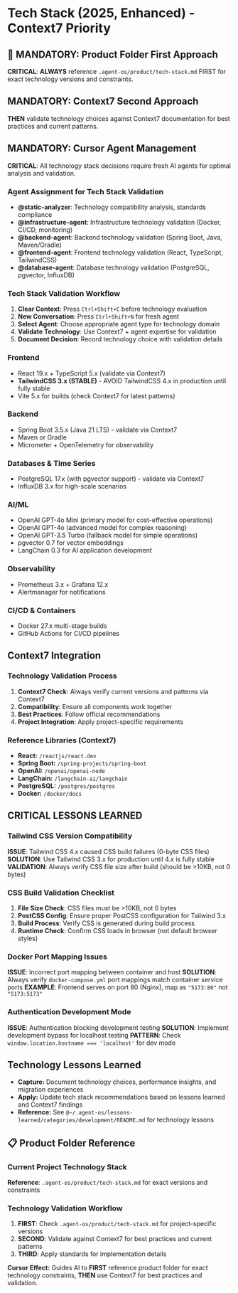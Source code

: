 # Tech Stack (2025, Enhanced) - Context7 Priority

## 🚨 MANDATORY: Product Folder First Approach

**CRITICAL**: **ALWAYS** reference `.agent-os/product/tech-stack.md` FIRST for exact technology versions and constraints.

## MANDATORY: Context7 Second Approach

**THEN** validate technology choices against Context7 documentation for best practices and current patterns.

## MANDATORY: Cursor Agent Management

**CRITICAL**: All technology stack decisions require fresh AI agents for optimal analysis and validation.

### Agent Assignment for Tech Stack Validation
- **@static-analyzer**: Technology compatibility analysis, standards compliance
- **@infrastructure-agent**: Infrastructure technology validation (Docker, CI/CD, monitoring)
- **@backend-agent**: Backend technology validation (Spring Boot, Java, Maven/Gradle)
- **@frontend-agent**: Frontend technology validation (React, TypeScript, TailwindCSS)
- **@database-agent**: Database technology validation (PostgreSQL, pgvector, InfluxDB)

### Tech Stack Validation Workflow
1. **Clear Context**: Press `Ctrl+Shift+C` before technology evaluation
2. **New Conversation**: Press `Ctrl+Shift+N` for fresh agent
3. **Select Agent**: Choose appropriate agent type for technology domain
4. **Validate Technology**: Use Context7 + agent expertise for validation
5. **Document Decision**: Record technology choice with validation details

### Frontend
- React 19.x + TypeScript 5.x (validate via Context7)
- **TailwindCSS 3.x (STABLE)** - AVOID TailwindCSS 4.x in production until fully stable
- Vite 5.x for builds (check Context7 for latest patterns)

### Backend
- Spring Boot 3.5.x (Java 21 LTS) - validate via Context7
- Maven or Gradle
- Micrometer + OpenTelemetry for observability

### Databases & Time Series
- PostgreSQL 17.x (with pgvector support) - validate via Context7
- InfluxDB 3.x for high-scale scenarios

### AI/ML
- OpenAI GPT-4o Mini (primary model for cost-effective operations)
- OpenAI GPT-4o (advanced model for complex reasoning)
- OpenAI GPT-3.5 Turbo (fallback model for simple operations)
- pgvector 0.7 for vector embeddings
- LangChain 0.3 for AI application development

### Observability
- Prometheus 3.x + Grafana 12.x
- Alertmanager for notifications

### CI/CD & Containers
- Docker 27.x multi-stage builds
- GitHub Actions for CI/CD pipelines

## Context7 Integration

### Technology Validation Process
1. **Context7 Check**: Always verify current versions and patterns via Context7
2. **Compatibility**: Ensure all components work together
3. **Best Practices**: Follow official recommendations
4. **Project Integration**: Apply project-specific requirements

### Reference Libraries (Context7)
- **React:** `/reactjs/react.dev`
- **Spring Boot:** `/spring-projects/spring-boot`
- **OpenAI:** `/openai/openai-node`
- **LangChain:** `/langchain-ai/langchain`
- **PostgreSQL:** `/postgres/postgres`
- **Docker:** `/docker/docs`

## CRITICAL LESSONS LEARNED

### Tailwind CSS Version Compatibility
**ISSUE**: Tailwind CSS 4.x caused CSS build failures (0-byte CSS files)
**SOLUTION**: Use Tailwind CSS 3.x for production until 4.x is fully stable
**VALIDATION**: Always verify CSS file size after build (should be >10KB, not 0 bytes)

### CSS Build Validation Checklist
1. **File Size Check**: CSS files must be >10KB, not 0 bytes
2. **PostCSS Config**: Ensure proper PostCSS configuration for Tailwind 3.x
3. **Build Process**: Verify CSS is generated during build process
4. **Runtime Check**: Confirm CSS loads in browser (not default browser styles)

### Docker Port Mapping Issues
**ISSUE**: Incorrect port mapping between container and host
**SOLUTION**: Always verify `docker-compose.yml` port mappings match container service ports
**EXAMPLE**: Frontend serves on port 80 (Nginx), map as `"5173:80"` not `"5173:5173"`

### Authentication Development Mode
**ISSUE**: Authentication blocking development testing
**SOLUTION**: Implement development bypass for localhost testing
**PATTERN**: Check `window.location.hostname === 'localhost'` for dev mode

## Technology Lessons Learned
- **Capture:** Document technology choices, performance insights, and migration experiences
- **Apply:** Update tech stack recommendations based on lessons learned and Context7 findings
- **Reference:** See `@~/.agent-os/lessons-learned/categories/development/README.md` for technology lessons

## 📋 Product Folder Reference

### Current Project Technology Stack
**Reference**: `.agent-os/product/tech-stack.md` for exact versions and constraints

### Technology Validation Workflow
1. **FIRST**: Check `.agent-os/product/tech-stack.md` for project-specific versions
2. **SECOND**: Validate against Context7 for best practices and current patterns
3. **THIRD**: Apply standards for implementation details

**Cursor Effect:** Guides AI to **FIRST** reference product folder for exact technology constraints, **THEN** use Context7 for best practices and validation.
